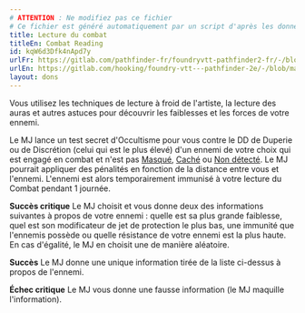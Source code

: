 ```yaml
---
# ATTENTION : Ne modifiez pas ce fichier
# Ce fichier est généré automatiquement par un script d'après les données du module Foundry VTT officiel et de sa traduction
title: Lecture du combat
titleEn: Combat Reading
id: kqW6d3Dfk4nApd7y
urlFr: https://gitlab.com/pathfinder-fr/foundryvtt-pathfinder2-fr/-/blob/master/data/feats/kqW6d3Dfk4nApd7y.htm
urlEn: https://gitlab.com/hooking/foundry-vtt---pathfinder-2e/-/blob/master/packs/data/feats.db/combat-reading.json
layout: dons
---
```

Vous utilisez les techniques de lecture à froid de l'artiste, la lecture des auras et autres astuces pour découvrir les faiblesses et les forces de votre ennemi.

Le MJ lance un test secret d'Occultisme pour vous contre le DD de Duperie ou de Discrétion (celui qui est le plus élevé) d'un ennemi de votre choix qui est engagé en combat et n'est pas [Masqué](../conditions/masqué.md), [Caché](../conditions/caché.md) ou [Non détecté](../conditions/non-détecté.md). Le MJ pourrait appliquer des pénalités en fonction de la distance entre vous et l'ennemi. L'ennemi est alors temporairement immunisé à votre lecture du Combat pendant 1 journée.

**Succès critique** Le MJ choisit et vous donne deux des informations suivantes à propos de votre ennemi : quelle est sa plus grande faiblesse, quel est son modificateur de jet de protection le plus bas, une immunité que l'ennemis possède ou quelle résistance de votre ennemi est la plus haute. En cas d'égalité, le MJ en choisit une de manière aléatoire.

**Succès** Le MJ donne une unique information tirée de la liste ci-dessus à propos de l'ennemi.

**Échec critique** Le MJ vous donne une fausse information (le MJ maquille l'information).
